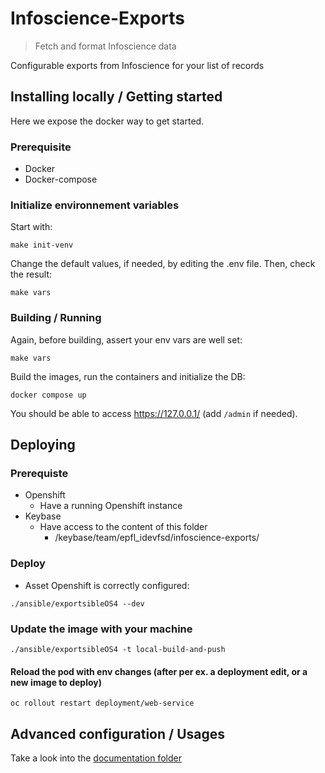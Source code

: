 # Infoscience-Exports
> Fetch and format Infoscience data

Configurable exports from Infoscience for your list of records

## Installing locally / Getting started

Here we expose the docker way to get started.

### Prerequisite

- Docker
- Docker-compose

### Initialize environnement variables

Start with:

```shell
make init-venv
```

Change the default values, if needed, by editing the .env file.
Then, check the result:

```shell
make vars
```

### Building / Running

Again, before building, assert your env vars are well set:

```shell
make vars
```

Build the images, run the containers and initialize the DB:

```shell
docker compose up
```

You should be able to access https://127.0.0.1/ (add `/admin` if needed).


## Deploying
### Prerequiste
- Openshift
    - Have a running Openshift instance
- Keybase
    - Have access to the content of this folder
        - /keybase/team/epfl_idevfsd/infoscience-exports/
        
### Deploy        

- Asset Openshift is correctly configured:
```shell
./ansible/exportsibleOS4 --dev
```

### Update the image with your machine
```shell
./ansible/exportsibleOS4 -t local-build-and-push
```

#### Reload the pod with env changes (after per ex. a deployment edit, or a new image to deploy)
```shell
oc rollout restart deployment/web-service
```

## Advanced configuration / Usages

Take a look into the [documentation folder](/doc)

